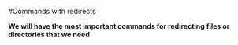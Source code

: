 #Commands with redirects

**We will have the most important commands for redirecting files or directories that we need**